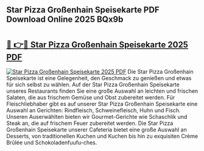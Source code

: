 ## Star Pizza Großenhain Speisekarte PDF Download Online 2025 BQx9b

# <h2><a href="http://gc7oh2.nevu.top/?p=Star+Pizza+Gro%c3%9fenhain+Speisekarte">🔗 👉🔴 Star Pizza Großenhain Speisekarte 2025 PDF</a></h2>

[![Star Pizza Großenhain Speisekarte 2025 PDF](https://i.imgur.com/dBaPXMq.png)](http://gc7oh2.nevu.top/?p=Star+Pizza+Gro%c3%9fenhain+Speisekarte)
Die Star Pizza Großenhain Speisekarte ist eine Gelegenheit, den Geschmack zu genießen und etwas für sich selbst zu wählen. Auf der Star Pizza Großenhain Speisekarte unseres Restaurants finden Sie eine große Auswahl an leichten und frischen Salaten, die aus frischem Gemüse und Obst zubereitet werden. Für Fleischliebhaber gibt es auf unserer Star Pizza Großenhain Speisekarte eine Auswahl an Gerichten: Rindfleisch, Schweinefleisch, Huhn und Fisch. Unseren Auserwählten bieten wir Gourmet-Gerichte wie Schaschlik und Steak an, die auf frischem Feuer zubereitet werden. Die Star Pizza Großenhain Speisekarte unserer Cafeteria bietet eine große Auswahl an Desserts, von traditionellen Kuchen und Kuchen bis hin zu exquisiten Crème Brûlée und Schokoladenfuufu-ches.
